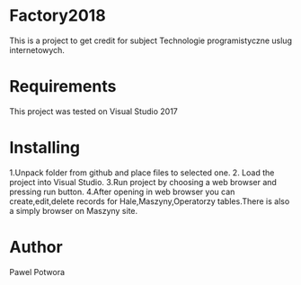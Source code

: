 # Factory2018
This is a project to get credit  for subject Technologie programistyczne uslug internetowych.

# Requirements
This project was tested on Visual Studio 2017


# Installing
1.Unpack folder from github and place files  to selected one.
2. Load the project into Visual Studio.
3.Run project by choosing a web browser and pressing run button.
4.After opening in web browser you can create,edit,delete records for Hale,Maszyny,Operatorzy tables.There is also a simply browser on Maszyny site.


# Author
Pawel Potwora



